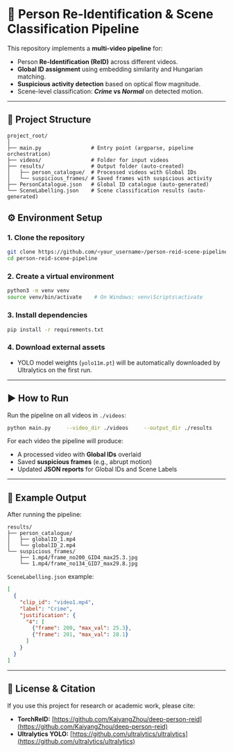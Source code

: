 # 🧠 Person Re-Identification & Scene Classification Pipeline

This repository implements a **multi-video pipeline** for:
- Person **Re-Identification (ReID)** across different videos.  
- **Global ID assignment** using embedding similarity and Hungarian matching.
- **Suspicious activity detection** based on optical flow magnitude. 
- Scene-level classification: ***Crime* vs *Normal*** on detected motion.

---

## 📁 Project Structure

```
project_root/
│
├── main.py                # Entry point (argparse, pipeline orchestration)
├── videos/                # Folder for input videos
├── results/               # Output folder (auto-created)
│   ├── person_catalogue/  # Processed videos with Global IDs
│   └── suspicious_frames/ # Saved frames with suspicious activity
├── PersonCatalogue.json   # Global ID catalogue (auto-generated)
└── SceneLabelling.json    # Scene classification results (auto-generated)
```

## ⚙️ Environment Setup

### 1. Clone the repository
```bash
git clone https://github.com/<your_username>/person-reid-scene-pipeline.git
cd person-reid-scene-pipeline
```

### 2. Create a virtual environment
```bash
python3 -m venv venv
source venv/bin/activate    # On Windows: venv\Scripts\activate
```

### 3. Install dependencies
```bash
pip install -r requirements.txt
```

### 4. Download external assets
- YOLO model weights (`yolo11m.pt`) will be automatically downloaded by Ultralytics on the first run.

---

## ▶️ How to Run

Run the pipeline on all videos in `./videos`:

```bash
python main.py     --video_dir ./videos     --output_dir ./results     --json_globalID PersonCatalogue.json     --json_labelling SceneLabelling.json     --sim_thresh 0.65     --momentum 0.85     --max_thres 24     --min_frames 5
```

For each video the pipeline will produce:
- A processed video with **Global IDs** overlaid  
- Saved **suspicious frames** (e.g., abrupt motion)  
- Updated **JSON reports** for Global IDs and Scene Labels  

---

## 💾 Example Output

After running the pipeline:
```
results/
├── person_catalogue/
│   ├── globalID_1.mp4
│   └── globalID_2.mp4
└── suspicious_frames/
    ├── 1.mp4/frame_no200_GID4_max25.3.jpg
    └── 1.mp4/frame_no134_GID7_max29.8.jpg
```

`SceneLabelling.json` example:
```json
[
  {
    "clip_id": "video1.mp4",
    "label": "Crime",
    "justification": {
      "4": [
        {"frame": 200, "max_val": 25.3},
        {"frame": 201, "max_val": 28.1}
      ]
    }
  }
]
```
---

## 🏁 License & Citation

If you use this project for research or academic work, please cite:

- **TorchReID:** [https://github.com/KaiyangZhou/deep-person-reid](https://github.com/KaiyangZhou/deep-person-reid)  
- **Ultralytics YOLO:** [https://github.com/ultralytics/ultralytics](https://github.com/ultralytics/ultralytics)
